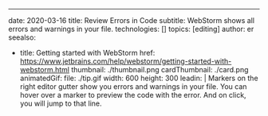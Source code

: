 ---
date: 2020-03-16
title: Review Errors in Code
subtitle: WebStorm shows all errors and warnings in your file.
technologies: []
topics: [editing]
author: er
seealso:
- title: Getting started with WebStorm
  href: https://www.jetbrains.com/help/webstorm/getting-started-with-webstorm.html
thumbnail: ./thumbnail.png
cardThumbnail: ./card.png
animatedGif:
  file: ./tip.gif
  width: 600
  height: 300
leadin: |
  Markers on the right editor gutter show you errors and warnings in your 
  file. You can hover over a marker to preview the code with the error. And 
  on click, you will jump to that line.
